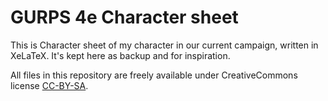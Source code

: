 # GURPS 4e Character sheet

This is Character sheet of my character in our current campaign, written in
XeLaTeX. It's kept here as backup and for inspiration.

All files in this repository are freely available under CreativeCommons license
[CC-BY-SA](http://creativecommons.org/licenses/by-sa/4.0/).
